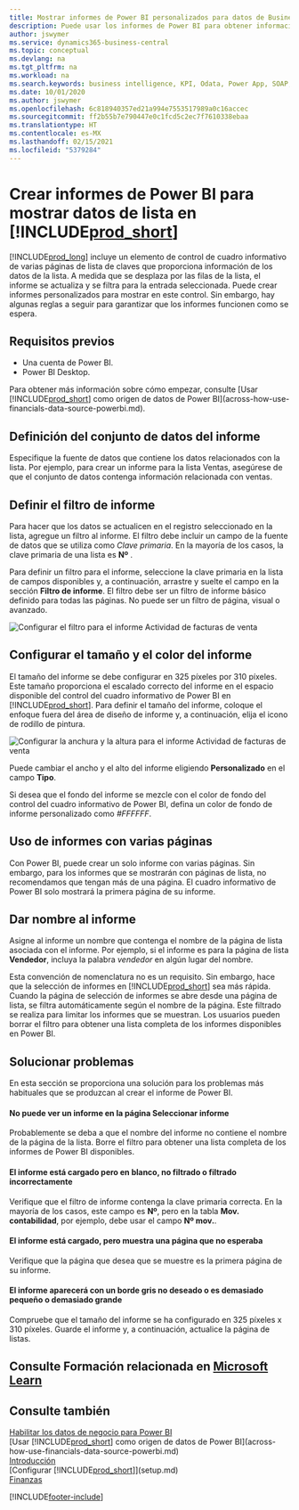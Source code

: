 ```yaml
---
title: Mostrar informes de Power BI personalizados para datos de Business Central | Documentos de Microsoft
description: Puede usar los informes de Power BI para obtener información adicional sobre los datos en las listas.
author: jswymer
ms.service: dynamics365-business-central
ms.topic: conceptual
ms.devlang: na
ms.tgt_pltfrm: na
ms.workload: na
ms.search.keywords: business intelligence, KPI, Odata, Power App, SOAP, analysis
ms.date: 10/01/2020
ms.author: jswymer
ms.openlocfilehash: 6c818940357ed21a994e7553517989a0c16accec
ms.sourcegitcommit: ff2b55b7e790447e0c1fcd5c2ec7f7610338ebaa
ms.translationtype: HT
ms.contentlocale: es-MX
ms.lasthandoff: 02/15/2021
ms.locfileid: "5379284"
---
```

# <a name="creating-power-bi-reports-for-displaying-list-data-in-prod_short"></a>Crear informes de Power BI para mostrar datos de lista en [!INCLUDE[prod_short](includes/prod_short.md)]

[!INCLUDE[prod_long](includes/prod_long.md)] incluye un elemento de control de cuadro informativo de varias páginas de lista de claves que proporciona información de los datos de la lista. A medida que se desplaza por las filas de la lista, el informe se actualiza y se filtra para la entrada seleccionada. Puede crear informes personalizados para mostrar en este control. Sin embargo, hay algunas reglas a seguir para garantizar que los informes funcionen como se espera.  

## <a name="prerequisites"></a>Requisitos previos

- Una cuenta de Power BI.
- Power BI Desktop.

Para obtener más información sobre cómo empezar, consulte [Usar [!INCLUDE[prod_short](includes/prod_short.md)] como origen de datos de Power BI](across-how-use-financials-data-source-powerbi.md).

## <a name="defining-the-report-data-set"></a>Definición del conjunto de datos del informe

Especifique la fuente de datos que contiene los datos relacionados con la lista. Por ejemplo, para crear un informe para la lista Ventas, asegúrese de que el conjunto de datos contenga información relacionada con ventas.  

## <a name="defining-the-report-filter"></a>Definir el filtro de informe

Para hacer que los datos se actualicen en el registro seleccionado en la lista, agregue un filtro al informe. El filtro debe incluir un campo de la fuente de datos que se utiliza como *Clave primaria*. En la mayoría de los casos, la clave primaria de una lista es **Nº** .

Para definir un filtro para el informe, seleccione la clave primaria en la lista de campos disponibles y, a continuación, arrastre y suelte el campo en la sección **Filtro de informe**. El filtro debe ser un filtro de informe básico definido para todas las páginas. No puede ser un filtro de página, visual o avanzado.

![Configurar el filtro para el informe Actividad de facturas de venta](./media/across-how-use-powerbi-reports-factbox/financials-powerbi-report-filter-v3.png)

## <a name="setting-the-report-size-and-color"></a>Configurar el tamaño y el color del informe

El tamaño del informe se debe configurar en 325 píxeles por 310 píxeles. Este tamaño proporciona el escalado correcto del informe en el espacio disponible del control del cuadro informativo de Power BI en [!INCLUDE[prod_short](includes/prod_short.md)]. Para definir el tamaño del informe, coloque el enfoque fuera del área de diseño de informe y, a continuación, elija el icono de rodillo de pintura.

![Configurar la anchura y la altura para el informe Actividad de facturas de venta](./media/across-how-use-powerbi-reports-factbox/financials-powerbi-report-sizing-v3.png)

Puede cambiar el ancho y el alto del informe eligiendo **Personalizado** en el campo **Tipo**.

Si desea que el fondo del informe se mezcle con el color de fondo del control del cuadro informativo de Power BI, defina un color de fondo de informe personalizado como *#FFFFFF*. 

## <a name="using-reports-with-multiple-pages"></a>Uso de informes con varias páginas

Con Power BI, puede crear un solo informe con varias páginas. Sin embargo, para los informes que se mostrarán con páginas de lista, no recomendamos que tengan más de una página. El cuadro informativo de Power BI solo mostrará la primera página de su informe.

## <a name="naming-the-report"></a>Dar nombre al informe

Asigne al informe un nombre que contenga el nombre de la página de lista asociada con el informe. Por ejemplo, si el informe es para la página de lista **Vendedor**, incluya la palabra *vendedor* en algún lugar del nombre.  

Esta convención de nomenclatura no es un requisito. Sin embargo, hace que la selección de informes en [!INCLUDE[prod_short](includes/prod_short.md)] sea más rápida. Cuando la página de selección de informes se abre desde una página de lista, se filtra automáticamente según el nombre de la página. Este filtrado se realiza para limitar los informes que se muestran. Los usuarios pueden borrar el filtro para obtener una lista completa de los informes disponibles en Power BI.  

## <a name="fixing-problems"></a>Solucionar problemas

En esta sección se proporciona una solución para los problemas más habituales que se produzcan al crear el informe de Power BI.  

#### <a name="you-cant-see-a-report-on-the-select-report-page"></a>No puede ver un informe en la página Seleccionar informe

Probablemente se deba a que el nombre del informe no contiene el nombre de la página de la lista. Borre el filtro para obtener una lista completa de los informes de Power BI disponibles.  

#### <a name="report-is-loaded-but-blank-not-filtered-or-filtered-incorrectly"></a>El informe está cargado pero en blanco, no filtrado o filtrado incorrectamente

Verifique que el filtro de informe contenga la clave primaria correcta. En la mayoría de los casos, este campo es **Nº**, pero en la tabla **Mov. contabilidad**, por ejemplo, debe usar el campo **Nº mov.**.

#### <a name="report-is-loaded-but-it-shows-a-page-you-didnt-expect"></a>El informe está cargado, pero muestra una página que no esperaba

Verifique que la página que desea que se muestre es la primera página de su informe.  

#### <a name="report-appears-with-an-unwanted-gray-boarder-or-its-too-small-or-too-large"></a>El informe aparecerá con un borde gris no deseado o es demasiado pequeño o demasiado grande

Compruebe que el tamaño del informe se ha configurado en 325 píxeles x 310 píxeles. Guarde el informe y, a continuación, actualice la página de listas.  

## <a name="see-related-training-at-microsoft-learn"></a>Consulte Formación relacionada en [Microsoft Learn](/learn/modules/configure-powerbi-excel-dynamics-365-business-central/index)

## <a name="see-also"></a>Consulte también

[Habilitar los datos de negocio para Power BI](admin-powerbi.md)  
[Usar [!INCLUDE[prod_short](includes/prod_short.md)] como origen de datos de Power BI](across-how-use-financials-data-source-powerbi.md)  
[Introducción](product-get-started.md)  
[Configurar [!INCLUDE[prod_short](includes/prod_short.md)]](setup.md)  
[Finanzas](finance.md)  


[!INCLUDE[footer-include](includes/footer-banner.md)]
